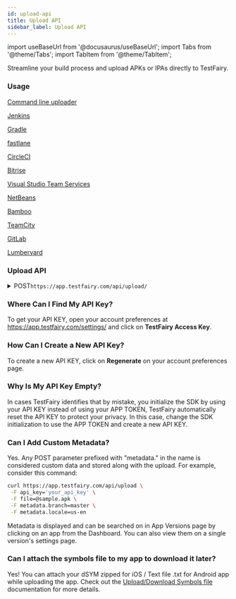 ```yaml
---
id: upload-api
title: Upload API
sidebar_label: Upload API
---
```


import useBaseUrl from '@docusaurus/useBaseUrl';
import Tabs from '@theme/Tabs';
import TabItem from '@theme/TabItem';

Streamline your build process and upload APKs or IPAs directly to TestFairy.

### Usage

[Command line uploader](https://github.com/testfairy/command-line-uploader/blob/master/testfairy-uploader.sh)

[Jenkins](https://plugins.jenkins.io/TestFairy)

[Gradle](https://github.com/testfairy/testfairy-gradle-plugin)

[fastlane](https://docs.fastlane.tools/actions/testfairy/)

[CircleCI](https://circleci.com/docs/2.0/deploying-ios/#uploading-to-testfairy)

[Bitrise](https://www.bitrise.io/integrations/steps/testfairy-deploy)

[Visual Studio Team Services](/testfairy/ci-tools/vs-team)

[NetBeans](http://plugins.netbeans.org/plugin/52087/)

[Bamboo](/testfairy/ci-tools/bamboo)

[TeamCity](/testfairy/ci-tools/team-city)

[GitLab](/testfairy/ci-tools/gitlab)

[Lumberyard](/testfairy/platforms/lumberyard)

### Upload API

<details>
<summary><span className="api post">POST</span><code>https://app.testfairy.com/api/upload/</code></summary>
<p></p>

#### Parameters

<table id="table-api">
 <tbody>
 <tr>
 <td><code>api_key</code></td>
 <td><p><small>| REQUIRED |</small></p><p>Your API application key. See https://app.testfairy.com/settings for details.</p></td>
 </tr>
 </tbody>
 <tbody>
 <tr>
 <td><code>file</code></td>
 <td><p><small>| REQUIRED |</small></p><p>Android Package Kit (APK), Android App Bundle (AAB), iOS package App Store (IPA), or ZIP (MacOS) file data.</p></td>
 </tr>
 </tbody>
 <tbody>
 <tr>
 <td><code>symbols_file</code></td>
 <td><p><small>| OPTIONAL |</small></p><p>Symbols mapping file. For iOS, this is a path to the <strong>zipped</strong> symbols file (dSYM). For Android, this is the path to the <strong>.txt</strong> file</p></td>
 </tr>
 </tbody>
 <tbody>
 <tr>
 <td><code>groups</code></td>
 <td><p><small>| OPTIONAL |</small></p><p>Comma-separated list of tester groups that get permission to download this app.</p></td>
 </tr>
 </tbody>
 <tbody>
 <tr>
 <td><code>notify</code></td>
 <td><p><small>| OPTIONAL |</small></p><p>Send email to all users in 'groups'. It can be <code>on</code> or <code>off</code>. Default is <code>off</code>.</p></td>
 </tr>
 </tbody>
 <tbody>
 <tr>
 <td><code>release_notes</code></td>
 <td><p><small>| OPTIONAL |</small></p><p>Release notes for this upload. This text adds to emails and landing pages.</p></td>
 </tr>
 </tbody>
 <tbody>
 <tr>
 <td><code>auto_update</code></td>
 <td><p><small>| OPTIONAL |</small></p><p>Allows to upgrade all users to the current version. It can be <code>on</code> or <code>off</code>. Default is <code>off</code>.</p></td>
 </tr>
 </tbody>
 <tbody>
 <tr>
 <td><code>tags</code></td>
 <td><p><small>| OPTIONAL |</small></p><p>Set of comma-separated tags to be displayed and searched upon.</p></td>
 </tr>
 </tbody>
 <tbody>
 <tr>
 <td><code>folder_name</code></td>
 <td><p><small>| OPTIONAL |</small></p><p>Name of the dashboard folder that contains this app</p></td>
 </tr>
 </tbody>
 <tbody>
 <tr>
 <td><code>landing_page_mode</code></td>
 <td><p><small>| OPTIONAL |</small></p><p>Landing page mode. It can be <code>open</code> or <code>closed</code>. Default is <code>open</code>.</p></td>
 </tr>
 </tbody>
 <tbody>
 <tr>
 <td><code>upload_to_saucelabs</code></td>
 <td><p><small>| OPTIONAL |</small></p><p>Upload file directly to Sauce Labs. It can be <code>on</code> or <code>off</code>. Default is <code>off</code>.</p></td>
 </tr>
 </tbody>
 <tbody>
 <tr>
 <td><code>platform</code></td>
 <td><p><small>| OPTIONAL |</small></p><p>In case the app is not iOS or Android, which are detected automatically, use this to mark an app for specific desktop or console platforms. Values can be "Xbox", "PlayStation", "switch", "windows", "macos". This feature is not enabled by default. Contact support for more information.</p></td>
 </tr>
 </tbody>
</table>

<Tabs
groupId="params"
defaultValue="required"
values={[
{label: 'Required Params', value: 'required'},
{label: 'Optional Params', value: 'optional'},
]}>

<TabItem value="required">

```bash title="Sample Request with Required Params"
curl https://app.testfairy.com/api/upload -F api_key='your_api_key' -F file=@sample.apk
```

</TabItem>

<TabItem value="optional">

```bash title="Sample Request with Optional Params"
curl https://app.testfairy.com/api/upload \
 -F api_key='your_api_key' \
 -F file=@sample.apk \
 -F symbols_file=@sample_mapping.txt \
 -F groups='friends,beta' \
 -F notify='on' \
 -F release_notes='stabilitty fixes, improvement in ui' \
 -F tags='production, english'
```

</TabItem>
</Tabs>

#### Responses

In the case of an error, TestFairy returns a JSON with `status` => `fail` and `code` with one of the values listed below. TestFairy supplies an additional human-readable error message to detail the cause of the specific error.

<table id="table-api">
 <tbody>
 <tr>
 <td><code>200</code></td>
 <td colSpan='2'>Success.</td>
 </tr>
 </tbody>
 <tbody>
 <tr>
 <td><code>1</code></td>
 <td colSpan='2'>Parameter 'xxx' is missing.</td>
 </tr>
 </tbody>
 <tbody>
 <tr>
 <td><code>5</code></td>
 <td colSpan='2'>Invalid API key.</td>
 </tr>
 </tbody>
 <tbody>
 <tr>
 <td><code>105</code></td>
 <td colSpan='2'>Invalid file.</td>
 </tr>
 </tbody>

</table>

```json title="Sample Response"
{
    "status": "ok",
    "build_id": "106410",
    "project_id": "61545",
    "app_name": "My Demo App",
    "app_version": "2.0.2",
    "file_size": 2319620,
    "build_url": "https://app.testfairy.com/projects/61545/builds/106410",
    "download_page_url": "https://tsfr.io/31thr2",
    "app_url": "https://app.testfairy.com/download/64R3CE1R6GRK0B9AXMCY77GJWBAW5K7XYV8K0T0CW/getapp",
    "invite_testers_url": "https://app.testfairy.com/projects/61545/builds/106410/invite",
    "icon_url": "https://s3.amazonaws.com/testfairy/icons/876033/230c74eece00376eb476516755.png",
    "options": "video-quality=medium,screenshot-interval=1,session-length=60m,video,logcat,shake,cpu,memory,phone-signal,battery,wifi",
    "platform": "iOS",
    "tags": [],
    "metadata": [],
    "has_testfairy_sdk": true,
    "symbols_download_url": "https://app.testfairy.com/api/1/projects/61545/builds/106410/symbols/download/",
    "attachments": null,
    "landing_page_url": "https://app.testfairy.com/join/31thr2",
    "build_specific_landing_page_url": "https://app.testfairy.com/join/31thr2?id=106410"
}
```

</details>

### Where Can I Find My API Key?

To get your API KEY, open your account preferences at https://app.testfairy.com/settings/ and click on **TestFairy Access Key**.

### How Can I Create a New API Key?

To create a new API KEY, click on **Regenerate** on your account preferences page.

### Why Is My API Key Empty?

In cases TestFairy identifies that by mistake, you initialize the SDK by using your API KEY instead of using your APP TOKEN, TestFairy automatically reset the API KEY to protect your privacy. In this case, change the SDK initialization to use the APP TOKEN and create a new API KEY.

### Can I Add Custom Metadata?

Yes. Any POST parameter prefixed with "metadata." in the name is considered custom data and stored along with the upload. For example, consider this command:

```bash
curl https://app.testfairy.com/api/upload \
 -F api_key='your_api_key' \
 -F file=@sample.apk \
 -F metadata.branch=master \
 -F metadata.locale=us-en
```

Metadata is displayed and can be searched on in App Versions page by clicking on an app from the Dashboard. You can also view them on a single version's settings page.

### Can I attach the symbols file to my app to download it later?

Yes! You can attach your dSYM zipped for iOS / Text file .txt for Android app while uploading the app. Check out the [Upload/Download Symbols file] documentation for more details.

[Upload/Download Symbols file]: /testfairy/app-distribution/symbols-file/
